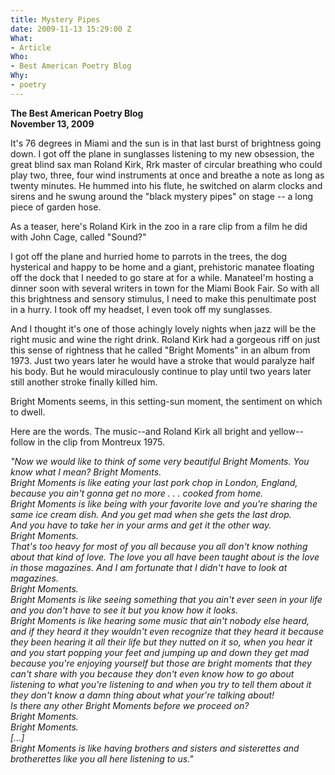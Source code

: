 ```yaml
---
title: Mystery Pipes
date: 2009-11-13 15:29:00 Z
What:
- Article
Who:
- Best American Poetry Blog
Why:
- poetry
---
```


**The Best American Poetry Blog**  
**November 13, 2009**

It's 76 degrees in Miami and the sun is in that last burst of brightness going down. I got off the plane in sunglasses listening to my new obsession, the great blind sax man Roland Kirk, Rrk master of circular breathing who could play two, three, four wind instruments at once and breathe a note as long as twenty minutes.   He hummed into his flute, he switched on alarm clocks and sirens and he swung around the "black mystery pipes" on stage -- a long piece of garden hose.

As a teaser, here's Roland Kirk in the zoo in a rare clip from a film he did with John Cage, called "Sound?"

I got off the plane and hurried home to parrots in the trees, the dog hysterical and happy to be home and a giant, prehistoric manatee floating off the dock that I needed to go stare at for a while.   ManateeI'm hosting a dinner soon with several writers in town for the Miami Book Fair.  So with all this brightness and sensory stimulus, I need to make this penultimate post in a hurry.  I took off my headset, I even took off my sunglasses. 

And I thought it's one of those achingly lovely nights when jazz will be the right music and wine the right drink.  Roland Kirk had a gorgeous riff on just this sense of rightness that he called "Bright Moments" in an album from 1973.  Just two years later he would have a stroke that would paralyze half his body.  But he would miraculously continue to play until two years later still another stroke finally killed him.

Bright Moments seems, in this setting-sun moment, the sentiment on which to dwell.

Here are the words.  The music--and Roland Kirk all bright and yellow--follow in the clip from Montreux 1975.

*"Now we would like to think of some very beautiful Bright Moments. You know what I mean? Bright Moments.*  
*Bright Moments is like eating your last pork chop in London, England, because you ain't gonna get no more . . . cooked from home.*  
*Bright Moments is like being with your favorite love and you're sharing the same ice cream dish. And you get mad when she gets the last drop.*  
*And you have to take her in your arms and get it the other way.*  
*Bright Moments.*  
*That's too heavy for most of you all because you all don't know nothing about that kind of love. The love you all have been taught about is the love in those magazines. And I am fortunate that I didn't have to look at magazines.*  
*Bright Moments.*  
*Bright Moments is like seeing something that you ain't ever seen in your life and you don't have to see it but you know how it looks.*  
*Bright Moments is like hearing some music that ain't nobody else heard, and if they heard it they wouldn't even recognize that they heard it because they been hearing it all their life but they nutted on it so, when you hear it and you start popping your feet and jumping up and down they get mad because you're enjoying yourself but those are bright moments that they can't share with you because they don't even know how to go about listening to what you're listening to and when you try to tell them about it they don't know a damn thing about what your're talking about!*  
*Is there any other Bright Moments before we proceed on?*  
*Bright Moments.*  
*Bright Moments.*  
*[...]*  
*Bright Moments is like having brothers and sisters and sisterettes and brotherettes like you all here listening to us."*
